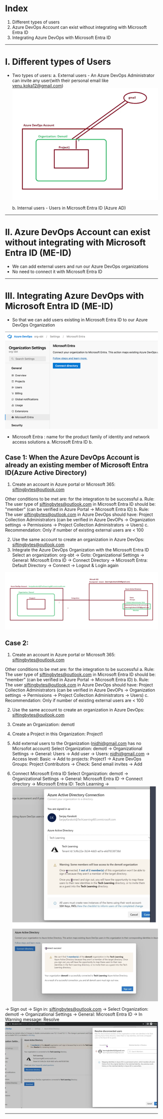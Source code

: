 # Index
1. Different types of users
2. Azure DevOps Account can exist without integrating with Microsoft Entra ID
3. Integrating Azure DevOps with Microsoft Entra ID 
--------------------------------------------------------------------------------------------------------------------------------------------------------------------------------------------------------------------------------------------------------------------------------------------------------
# I. Different types of Users
 - Two types of users:
    a. External users - An Azure DevOps Administrator can invite any user(with their personal email like venu.koka12@gmail.com) 
![External Users](../assets/external-user.png)

    b. Internal users - Users in Microsoft Entra ID (Azure AD)
       
--------------------------------------------------------------------------------------------------------------------------------------------------------------------------------------------------------------------------------------------------------------------------------------------------------
# II. Azure DevOps Account can exist without integrating with Microsoft Entra ID (ME-ID)
 - We can add external users and run our Azure DevOps organizations
 - No need to connect it with Microsoft Entra ID 

--------------------------------------------------------------------------------------------------------------------------------------------------------------------------------------------------------------------------------------------------------------------------------------------------------
# III. Integrating Azure DevOps with Microsoft Entra ID (ME-ID)
 - So that we can add users existing in Microsoft Entra ID to our Azure DevOps Organization
   
![Integrating Microsoft Entra ID with Azure DevOps](../assets/integrate-devops-entra-id.png)

 - Microsoft Entra : name for the product family of identity and network access solutions
   a. Microsoft Entra ID
   b. 

   
## Case 1: When the Azure DevOps Account is already an existing member of Microsoft Entra ID(Azure Active Directory)
1. Create an account in Azure portal or Microsoft 365: siftingbytes@outlook.com

Other conditions to be met are: for the integration to be successful
  a. Rule: The user type of siftingbytes@outlook.com in Microsoft Entra ID should be: "member" (can be verified in Azure Portal -> Microsoft Entra ID)
  b. Rule: The user siftingbytes@outlook.com in Azure DevOps should have: Project Collection Administrators (can be verified in Azure DevOPs -> Organization settings -> Permissions -> Project Collection Administrators -> Users)
  c. Recommendation: Only if number of existing external users are < 100
  
2. Use the same account to create an organization in Azure DevOps: siftingbytes@outlook.com
3. Integrate the Azure DevOps Organization with the Microsoft Entra ID
Select an organization: org-sbt -> Goto: Organizational Settings -> General: Microsoft Entra ID -> Connect Directory -> Microsoft Entra: Default Directory -> Connect -> Logout & Login again

![Integrate Azure DevOps Organization Account with Azure Portal Account](../assets/integrate-devops-entra-with-same-account.png)


## Case 2: 
1. Create an account in Azure portal or Microsoft 365: siftingbytes@outlook.com

Other conditions to be met are: for the integration to be successful
  a. Rule: The user type of siftingbytes@outlook.com in Microsoft Entra ID should be: "member" (can be verified in Azure Portal -> Microsoft Entra ID)
  b. Rule: The user siftingbytes@outlook.com in Azure DevOps should have: Project Collection Administrators (can be verified in Azure DevOPs -> Organization settings -> Permissions -> Project Collection Administrators -> Users)
  c. Recommendation: Only if number of existing external users are < 100
  
2. Use the same account to create an organization in Azure DevOps: siftingbytes@outlook.com
3. Create an Organization: demotl
4. Create a Project in this Organization: Project1
5. Add external users to the Organization (nidhi@gmail.com has no Micrsofot account)
Select Organization: demotl -> Organizational Settings -> General: Users -> Add user -> Users: nidhi@gmail.com -> Access level: Basic -> Add to projects: Project1 -> Azure DevOps Groups: Project Contributors -> Check: Send email invites -> Add

6. Connect Microsoft Entra ID
Select Organization: demotl -> Organizational Settings -> General: Microsoft Entra ID -> Connect directory -> Microsoft Entra ID: Tech Learning ->
![External Users will lose access](../assets/external-users-lose-connecting.png)
![External Users will lose access](../assets/external-users-lose-connecting-two.png)

-> Sign out 
-> Sign in: siftingbytes@outlook.com -> Select Organization: demotl -> Organizational Settings -> General: Microsoft Entra ID -> In Warning message: Resolve
![Resolve External Users to provide access](../assets/resolve-external-users-lose-connecting.png)

--------------------------------------------------------------------------------------------------------------------------------------------------------------------------------------------------------------------------------------------------------------------------------------------------------
